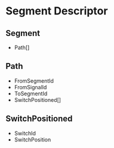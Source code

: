 # Segment Descriptor

## Segment
- Path[]

## Path
- FromSegmentId
- FromSignalId
- ToSegmentId
- SwitchPositioned[]

## SwitchPositioned
- SwitchId
- SwitchPosition
